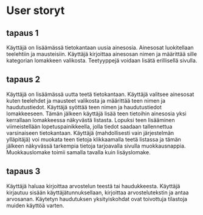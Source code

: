 # User storyt
## tapaus 1
Käyttäjä on lisäämässä tietokantaan uusia ainesosia. Ainesosat luokitellaan teelehtiin ja mausteisiin. Käyttäjä kirjoittaa ainesosan nimen ja määrittää sille kategorian lomakkeen valikosta. Teetyyppejä voidaan lisätä erillisellä sivulla.
## tapaus 2
Käyttäjä on lisäämässä uutta teetä tietokantaan. Käyttäjä valitsee ainesosat kuten teelehdet ja mausteet valikosta ja määrittää teen nimen ja haudutustiedot. Käyttäjä syöttää teen nimen ja haudutustiedot lomakkeeseen. Tämän jälkeen käyttäjä lisää teen tietoihin ainesosia yksi kerrallaan lomakkeessa näkyvästä listasta. Lopuksi teen lisääminen viimeistellään lopetuspainikkeella, jolla tiedot saadaan tallennettua varsinaiseen tietokantaan.
Käyttäjä (mahdollisesti vain järjestelmän ylläpitäjä) voi muokata teen tietoja klikkaamalla teetä listassa ja tämän jälkeen näkyvässä tarkempia tietoja tarjoavalla sivulla muokkausnappia. Muokkauslomake toimii samalla tavalla kuin lisäyslomake.
## tapaus 3
Käyttäjä haluaa kirjoittaa arvostelun teestä tai haudukkeesta. Käyttäjä kirjautuu sisään käyttäjätunnuksellaan, kirjoittaa arvostelutekstin ja antaa arvosanan. Käytetyn haudutuksen yksityiskohdat ovat toivottuja tilastoja muiden käyttöä varten.

